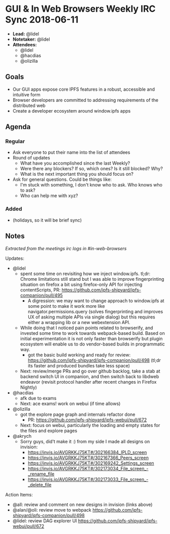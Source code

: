 # GUI & In Web Browsers Weekly IRC Sync 2018-06-11

- **Lead:** @lidel
- **Notetaker:** @lidel
- **Attendees:**
  - @lidel
  - @hacdias
  - @olizilla

## Goals

- Our GUI apps expose core IPFS features in a robust, accessible and intuitive form
- Browser developers are committed to addressing requirements of the distributed web
- Create a developer ecosystem around window.ipfs apps


## Agenda

### Regular

- Ask everyone to put their name into the list of attendees
- Round of updates
  - What have you accomplished since the last Weekly?
  - Were there any blockers? If so, which ones? Is it still blocked? Why?
  - What is the next important thing you should focus on?
- Ask for general questions. Could be things like:
  - I'm stuck with something, I don't know who to ask. Who knows who to ask?
  - Who can help me with xyz?

### Added
- (holidays, so it will be brief sync)

## Notes

_Extracted from the meetings irc logs in #in-web-browsers_

Updates:
- @lidel
    - spent some time on revisiting how we inject window.ipfs. tl;dr: Chrome limitations still stand but I was able to improve fingerprinting situation on firefox a bit using firefox-only API for injecting contentScripts, PR: https://github.com/ipfs-shipyard/ipfs-companion/pull/495
        - A digression: we may want to change approach to window.ipfs at some point to make it work more like navigator.permissions.query (solves fingerprinting and improves UX of asking multiple APIs via single dialog) but this requires either a wrapping lib  or a new webextension API.
    - While doing that I noticed pain points related to browserify, and invested some time to work towards webpack-based build. Based on initial experimentation it is not only faster than browserify but plugin ecosystem will enable us to do vendor-based builds in programmatic way. 
        - got the basic build working and ready for review: https://github.com/ipfs-shipyard/ipfs-companion/pull/498 (tl;dr its faster and produced bundles take less space)
    - Next: review/merge PRs and go over github backlog, take a stab at backend switch UI in companion, and then switch back to libdweb endeavor (revisit protocol handler after recent changes in Firefox Nightly)
- @hacdias
    - afk due to exams
    - Next: ace exams! work on webui (if time allows)
- @olizilla
    - got the explore page graph and internals refactor done
        - PR: https://github.com/ipfs-shipyard/ipfs-webui/pull/672
    - Next: focus on webui, particularly the loading and empty states for the files and explore pages
- @akrych
	- Sorry guys, did't make it :) from my side I made all designs on invision:
		- https://invis.io/AVGRKKJ75KT#/302166384_IPLD_screen
		- https://invis.io/AVGRKKJ75KT#/302167366_Peers_screen
		- https://invis.io/AVGRKKJ75KT#/302169242_Settings_screen
		- https://invis.io/AVGRKKJ75KT#/302173034_File_screen_-_rename_file
		- https://invis.io/AVGRKKJ75KT#/302173033_File_screen_-_delete_file

Action Items:
- @all: review and comment on new designs in invision (links above)
- @alan/@oli: review move to webpack https://github.com/ipfs-shipyard/ipfs-companion/pull/498
- @lidel: review DAG explorer UI https://github.com/ipfs-shipyard/ipfs-webui/pull/672
